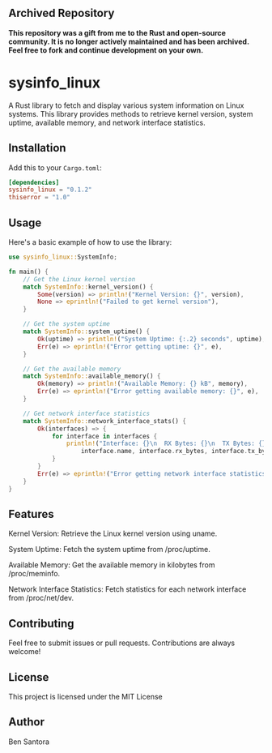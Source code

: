## Archived Repository

**This repository was a gift from me to the Rust and open-source community. It is no longer actively maintained and has been archived. Feel free to fork and continue development on your own.**

# sysinfo_linux

A Rust library to fetch and display various system information on Linux systems. This library provides methods to retrieve kernel version, system uptime, available memory, and network interface statistics.

## Installation

Add this to your `Cargo.toml`:

```toml
[dependencies]
sysinfo_linux = "0.1.2"
thiserror = "1.0" 
```
## Usage
Here's a basic example of how to use the library:

```rust
use sysinfo_linux::SystemInfo;

fn main() {
    // Get the Linux kernel version
    match SystemInfo::kernel_version() {
        Some(version) => println!("Kernel Version: {}", version),
        None => eprintln!("Failed to get kernel version"),
    }

    // Get the system uptime
    match SystemInfo::system_uptime() {
        Ok(uptime) => println!("System Uptime: {:.2} seconds", uptime),
        Err(e) => eprintln!("Error getting uptime: {}", e),
    }

    // Get the available memory
    match SystemInfo::available_memory() {
        Ok(memory) => println!("Available Memory: {} kB", memory),
        Err(e) => eprintln!("Error getting available memory: {}", e),
    }

    // Get network interface statistics
    match SystemInfo::network_interface_stats() {
        Ok(interfaces) => {
            for interface in interfaces {
                println!("Interface: {}\n  RX Bytes: {}\n  TX Bytes: {}\n",
                    interface.name, interface.rx_bytes, interface.tx_bytes);
            }
        }
        Err(e) => eprintln!("Error getting network interface statistics: {}", e),
    }
}
```
## Features
Kernel Version: Retrieve the Linux kernel version using uname.

System Uptime: Fetch the system uptime from /proc/uptime.

Available Memory: Get the available memory in kilobytes from /proc/meminfo.

Network Interface Statistics: Fetch statistics for each network interface from /proc/net/dev.

## Contributing
Feel free to submit issues or pull requests. Contributions are always welcome!

## License
This project is licensed under the MIT License

## Author
Ben Santora 
